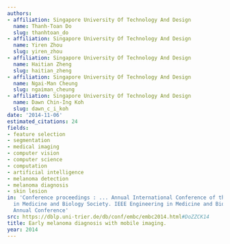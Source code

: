 ```yaml
---
authors:
- affiliation: Singapore University Of Technology And Design
  name: Thanh-Toan Do
  slug: thanhtoan_do
- affiliation: Singapore University Of Technology And Design
  name: Yiren Zhou
  slug: yiren_zhou
- affiliation: Singapore University Of Technology And Design
  name: Haitian Zheng
  slug: haitian_zheng
- affiliation: Singapore University Of Technology And Design
  name: Ngai-Man Cheung
  slug: ngaiman_cheung
- affiliation: Singapore University Of Technology And Design
  name: Dawn Chin-Ing Koh
  slug: dawn_c_i_koh
date: '2014-11-06'
estimated_citations: 24
fields:
- feature selection
- segmentation
- medical imaging
- computer vision
- computer science
- computation
- artificial intelligence
- melanoma detection
- melanoma diagnosis
- skin lesion
in: 'Conference proceedings : ... Annual International Conference of the IEEE Engineering
  in Medicine and Biology Society. IEEE Engineering in Medicine and Biology Society.
  Annual Conference'
src: https://dblp.uni-trier.de/db/conf/embc/embc2014.html#DoZZCK14
title: Early melanoma diagnosis with mobile imaging.
year: 2014
---
```

